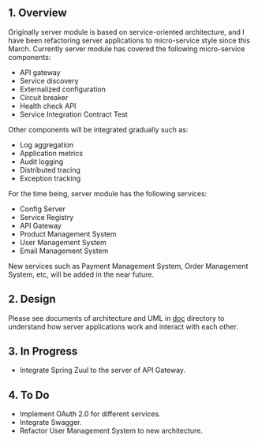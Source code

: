 
## **1. Overview**
Originally server module is based on service-oriented architecture, and I have been refactoring server applications to micro-service style since this March. Currently server module has covered the following micro-service components:

- API gateway
- Service discovery
- Externalized configuration
- Circuit breaker
- Health check API
- Service Integration Contract Test

Other components will be integrated gradually such as:

- Log aggregation
- Application metrics
- Audit logging
- Distributed tracing
- Exception tracking


For the time being, server module has the following services:

- Config Server
- Service Registry
- API Gateway
- Product Management System
- User Management System
- Email Management System

New services such as Payment Management System, Order Management System, etc, will be added in the near future. 

## **2. Design**
Please see documents of architecture and UML in [doc](https://github.com/shiyouping/rtalpha/tree/master/doc) directory to understand how server applications work and interact with each other.

## **3. In Progress**
- Integrate Spring Zuul to the server of API Gateway.

## **4. To Do**
- Implement OAuth 2.0 for different services.
- Integrate Swagger.
- Refactor User Management System to new architecture.